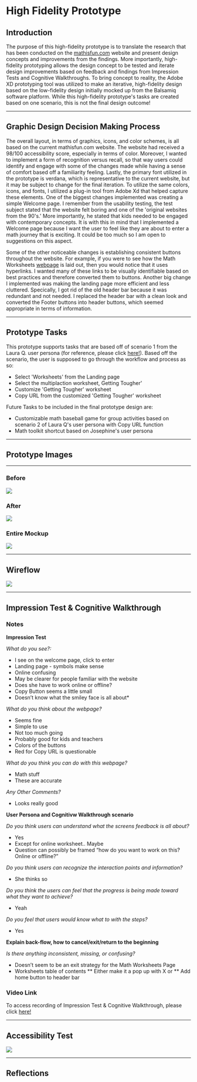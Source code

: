 # High Fidelity Prototype
## Introduction
The purpose of this high-fidelity prototype is to translate the research that has been conducted on the [mathisfun.com](Https://www.mathisfun.com) website and present design concepts and improvements from the findings. More importantly, high-fidelity prototyping allows the design concept to be tested and iterate design improvements based on feedback and findings from Impression Tests and Cognitive Walkthroughs. To bring concept to reality, the Adobe XD prototyping tool was utilized to make an iterative, high-fidelity design based on the low-fidelity design initially mocked up from the Balsamiq software platform. While this high-fidelity prototype's tasks are created based on one scenario, this is not the final design outcome! 

----
## Graphic Design Decision Making Process
The overall layout, in terms of graphics, icons, and color schemes, is all based on the current mathisfun.com website. The website had received a 98/100 accessibility score, especially in terms of color. Moreover, I wanted to implement a form of recognition versus recall, so that way users could identify and engage with some of the changes made while having a sense of comfort based off a familiarity feeling. Lastly, the primary font utilized in the prototype is verdana, which is representative to the current website, but it may be subject to change for the final iteration. To utilize the same colors, icons, and fonts, I utilized a plug-in tool from Adobe Xd that helped capture these elements. One of the biggest changes implemented was creating a simple Welcome page. I remember from the usability testing, the test subject stated that the website felt boring and one of the 'original websites from the 90's.' More importantly, he stated that kids needed to be engaged with contemporary concepts. It is with this in mind that I implemented a Welcome page because I want the user to feel like they are about to enter a math journey that is exciting. It could be too much so I am open to suggestions on this aspect.

Some of the other noticeable changes is establishing consistent buttons throughout the website. For example, if you were to see how the Math Worksheets [webpage](https://www.mathsisfun.com/worksheets/index.php) is laid out, then you would notice that it uses hyperlinks. I wanted many of these links to be visually identifiable based on best practices and therefore converted them to buttons. Another big change I implemented was making the landing page more efficient and less cluttered. Specically, I got rid of the old header bar because it was redundant and not needed. I replaced the header bar with a clean look and converted the Footer buttons into header buttons, which seemed appropriate in terms of information. 

----
## Prototype Tasks
This prototype supports tasks that are based off of scenario 1 from the Laura Q. user persona (for reference, please click [here!](https://github.com/elco7985/DH250-Romero_Garrett/tree/main/Assignment%2005)). Based off the scenario, the user is supposed to go through the workflow and process as so:
* Select 'Worksheets' from the Landing page
* Select the multiplaction worksheet, Getting Tougher'
* Customize 'Getting Tougher' worksheet
* Copy URL from the customized 'Getting Tougher' worksheet 

Future Tasks to be included in the final prototype design are:
* Customizable math baseball game for group activities based on scenario 2 of Laura Q's user persona with Copy URL function
* Math toolkit shortcut based on Josephine's user persona

----
## Prototype Images

----
### Before
<img src="./mathisfun.png">

### After
<img src="./Updated_mathisfun.com.png">

### Entire Mockup
<img src="./Hi-Fi_Full Mockup.png">

----
## Wireflow
<img src="./Hi-Fi_Wireflow.png">

----
## Impression Test & Cognitive Walkthrough
### Notes
**Impression Test**

*What do you see?:*
* I see on the welcome page, click to enter
* Landing page - symbols make sense
* Online confusing
* May be clearer for people familiar with the website
* Does she have to work online or offline?
* Copy Button seems a little small
* Doesn’t know what the smiley face is all about*

*What do you think about the webpage?*
* Seems fine
* Simple to use
* Not too much going
* Probably good for kids and teachers
* Colors of the buttons
* Red for Copy URL is questionable

*What do you think you can do with this webpage?*
*  Math stuff
* These are accurate

*Any Other Comments?*
*  Looks really good

**User Persona and Cognitivw Walkthrough scenario**

*Do you think users can understand what the screens feedback is all about?*
* Yes
* Except for online worksheet.. Maybe
* Question can possibly be framed “how do you want to work on this? Online or offline?”

*Do you think users can recognize the interaction points and information?*
* She thinks so

*Do you think the users can feel that the progress is being made toward what they want to achieve?*
* Yeah

*Do you feel that users would know what to with the steps?*
* Yes

**Explain back-flow, how to cancel/exit/return to the beginning**

*Is there anything inconsistent, missing, or confusing?* 
* Doesn’t seem to be an exit strategy for the Math Worksheets Page
* Worksheets table of contents
    ** Either make it a pop up with X or
    ** Add home button to header bar

### Video Link
To access recording of Impression Test & Cognitive Walkthrough, please click [here!](https://drive.google.com/drive/folders/1lShCC0MU6rbITE1A-qcLzI5bl4JzJdXA?usp=sharing)

----
## Accessibility Test
<img src="./Accessibility.png">

----
## Reflections
